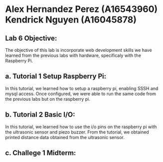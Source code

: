 # Alex Hernandez Perez (A16543960) Kendrick Nguyen (A16045878)

## Lab 6 Objective:
The objective of this lab is incorporate web development skills we have learned from the previous labs with hardware, specificaly with the Raspberry Pi.

## a. Tutorial 1 Setup Raspberry Pi: 
In this tutorial, we learned how to setup a raspberry pi, enabling SSSH and mysql access. Once configured, we were able to run the same code from the previous labs but on the raspberry pi.

## b. Tutorial 2 Basic I/O:
In this tutorial, we learned how to use the i/o pins on the raspberry pi with the ultrasonic sensor and piezo buzzer. From the tutorial, we obtained printed distance data obtained from the ultrasonic sensor.

## c. Challege 1 Midterm: 
